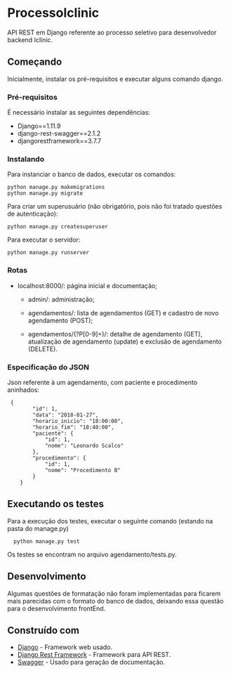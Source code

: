 # ProcessoIclinic

API REST em Django referente ao processo seletivo para desenvolvedor backend Iclinic.

## Começando

Inicialmente, instalar os pré-requisitos e executar alguns comando django.

### Pré-requisitos

É necessário instalar as seguintes dependências:

* Django==1.11.9
* django-rest-swagger==2.1.2
* djangorestframework==3.7.7


### Instalando

Para instanciar o banco de dados, executar os comandos:

```
python manage.py makemigrations
python manage.py migrate
```

Para criar um superusuário (não obrigatório, pois não foi tratado questões de autenticação):

```
python manage.py createsuperuser
```

Para executar o servidor:

```
python manage.py runserver
```

### Rotas

* localhost:8000/: página inicial e documentação;
  * admin/: administração;
  * agendamentos/: lista de agendamentos (GET) e cadastro de novo agendamento (POST); 

  * agendamentos/(?P<pk>[0-9]+)/: detalhe de agendamento (GET), atualização de agendamento (update) e exclusão de agendamento (DELETE).
 
### Especificação do JSON

Json referente à um agendamento, com paciente e procedimento aninhados:
```
 {
        "id": 1,
        "data": "2018-01-27",
        "horario_inicio": "18:00:00",
        "horario_fim": "18:40:00",
        "paciente": {
            "id": 1,
            "nome": "Leonardo Scalco"
        },
        "procedimento": {
            "id": 1,
            "nome": "Procedimento B"
        }
    }
```

## Executando os testes

Para a execução dos testes, executar o seguinte comando (estando na pasta do manage.py)

```
  python manage.py test
```

Os testes se encontram no arquivo agendamento/tests.py.

## Desenvolvimento

Algumas questões de formatação não foram implementadas para ficarem mais parecidas com o formato do banco de dados, deixando essa questão para o desenvolvimento frontEnd.


## Construído com

* [Django](https://www.djangoproject.com/) - Framework web usado.
* [Django Rest Framework](http://www.django-rest-framework.org/) - Framework para API REST.
* [Swagger](https://marcgibbons.com/django-rest-swagger/) - Usado para geração de documentação.
